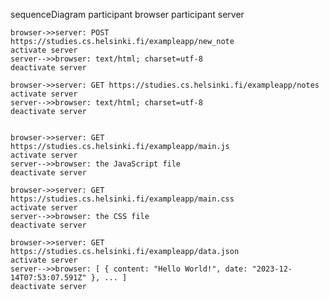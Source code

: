 sequenceDiagram
    participant browser
    participant server

    browser->>server: POST https://studies.cs.helsinki.fi/exampleapp/new_note
    activate server
    server-->>browser: text/html; charset=utf-8
    deactivate server

    browser->>server: GET https://studies.cs.helsinki.fi/exampleapp/notes
    activate server
    server-->>browser: text/html; charset=utf-8
    deactivate server


    browser->>server: GET https://studies.cs.helsinki.fi/exampleapp/main.js
    activate server
    server-->>browser: the JavaScript file
    deactivate server

    browser->>server: GET https://studies.cs.helsinki.fi/exampleapp/main.css
    activate server
    server-->>browser: the CSS file
    deactivate server

    browser->>server: GET https://studies.cs.helsinki.fi/exampleapp/data.json
    activate server
    server-->>browser: [ { content: "Hello World!", date: "2023-12-14T07:53:07.591Z" }, ... ]
    deactivate server

